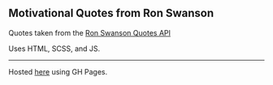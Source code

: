 ## Motivational Quotes from Ron Swanson

Quotes taken from the [Ron Swanson Quotes API](https://github.com/jamesseanwright/ron-swanson-quotes)

Uses HTML, SCSS, and JS.

---

Hosted [here](https://steview-d.github.io/ron-swanson-poster/) using GH Pages.